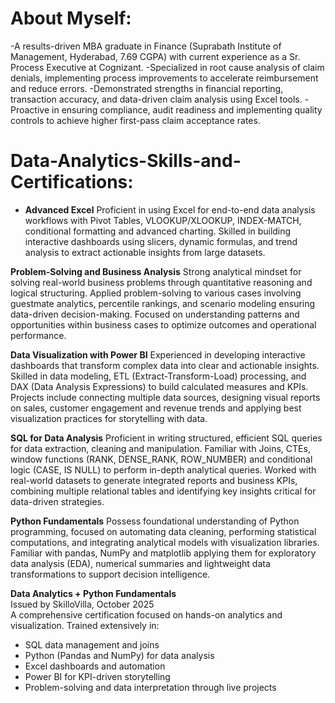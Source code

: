 # About Myself: 
-A results-driven MBA graduate in Finance (Suprabath Institute of Management, Hyderabad, 7.69 CGPA) with current experience as a Sr. Process Executive at Cognizant.
-Specialized in root cause analysis of claim denials, implementing process improvements to accelerate reimbursement and reduce errors.
-Demonstrated strengths in financial reporting, transaction accuracy, and data-driven claim analysis using Excel tools.
-Proactive in ensuring compliance, audit readiness and implementing quality controls to achieve higher first-pass claim acceptance rates.

# Data-Analytics-Skills-and-Certifications: 
- **Advanced Excel**
  Proficient in using Excel for end-to-end data analysis workflows with Pivot Tables, VLOOKUP/XLOOKUP, INDEX-MATCH, conditional formatting and advanced charting. Skilled in building interactive dashboards using slicers, dynamic formulas, and trend analysis to extract         actionable insights from large datasets.
  
**Problem-Solving and Business Analysis**
Strong analytical mindset for solving real-world business problems through quantitative reasoning and logical structuring. Applied problem-solving to various cases involving guestmate analytics, percentile rankings, and scenario modeling ensuring data-driven decision-making. Focused on understanding patterns and opportunities within business cases to optimize outcomes and operational performance. 

**Data Visualization with Power BI**
Experienced in developing interactive dashboards that transform complex data into clear and actionable insights. Skilled in data modeling, ETL (Extract-Transform-Load) processing, and DAX (Data Analysis Expressions) to build calculated measures and KPIs. Projects include connecting multiple data sources, designing visual reports on sales, customer engagement and revenue trends and applying best visualization practices for storytelling with data.

**SQL for Data Analysis**
Proficient in writing structured, efficient SQL queries for data extraction, cleaning and manipulation. Familiar with Joins, CTEs, window functions (RANK, DENSE_RANK, ROW_NUMBER) and conditional logic (CASE, IS NULL) to perform in-depth analytical queries. Worked with real-world datasets to generate integrated reports and business KPIs, combining multiple relational tables and identifying key insights critical for data-driven strategies.

**Python Fundamentals**
Possess foundational understanding of Python programming, focused on automating data cleaning, performing statistical computations, and integrating analytical models with visualization libraries. Familiar with pandas, NumPy and matplotlib applying them for exploratory data analysis (EDA), numerical summaries and lightweight data transformations to support decision intelligence.

**Data Analytics + Python Fundamentals**  
  Issued by SkilloVilla, October 2025  
  A comprehensive certification focused on hands-on analytics and visualization. Trained extensively in:
- SQL data management and joins
- Python (Pandas and NumPy) for data analysis
- Excel dashboards and automation
- Power BI for KPI-driven storytelling
- Problem-solving and data interpretation through live projects  
